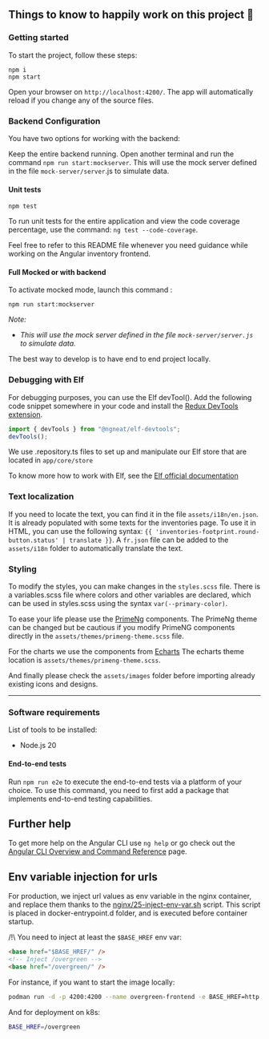 ## Things to know to happily work on this project 🌈

### Getting started

To start the project, follow these steps:

```
npm i
npm start
```

Open your browser on `http://localhost:4200/`. The app will automatically reload if you
change any of the source files.

### Backend Configuration

You have two options for working with the backend:

Keep the entire backend running.
Open another terminal and run the command `npm run start:mockserver`. This will use the
mock server defined in the file `mock-server/server`.js to simulate data.

#### Unit tests

```
npm test
```

To run unit tests for the entire application and view the code coverage percentage, use
the command: `ng test --code-coverage`.

Feel free to refer to this README file whenever you need guidance while working on the
Angular inventory frontend.

#### Full Mocked or with backend

To activate mocked mode, launch this command :

```shell
npm run start:mockserver
```

_Note:_

-   _This will use the mock server defined in the file `mock-server/server.js` to simulate
    data._

The best way to develop is to have end to end project locally.

### Debugging with Elf

For debugging purposes, you can use the Elf devTool(). Add the following code snippet
somewhere in your code and install
the [Redux DevTools extension](https://chrome.google.com/webstore/detail/redux-devtools/lmhkpmbekcpmknklioeibfkpmmfibljd).

```typescript
import { devTools } from "@ngneat/elf-devtools";
devTools();
```

We use .repository.ts files to set up and manipulate our Elf store that are located
in `app/core/store`

To know more how to work with Elf, see
the [Elf official documentation](https://ngneat.github.io/elf/)

### Text localization

If you need to locate the text, you can find it in the file `assets/i18n/en.json`. It is
already populated with some texts for the inventories page. To use it in HTML, you can use
the following syntax: `{{ 'inventories-footprint.round-button.status' | translate }}`.
A `fr.json` file can be added to the `assets/i18n` folder to automatically translate the
text.

### Styling

To modify the styles, you can make changes in the `styles.scss` file. There is a
variables.scss file where colors and other variables are declared, which can be used in
styles.scss using the syntax `var(--primary-color)`.

To ease your life please use the [PrimeNg](https://primeng.org/) components.
The PrimeNg theme can be changed but be cautious if you modify PrimeNG components directly
in the `assets/themes/primeng-theme.scss` file.

For the charts we use the components
from [Echarts](https://echarts.apache.org/en/index.html)
The echarts theme location is `assets/themes/primeng-theme.scss`.

And finally please check the `assets/images` folder before importing already existing
icons and designs.

---

### Software requirements

List of tools to be installed:

-   Node.js 20

#### End-to-end tests

Run `npm run e2e` to execute the end-to-end tests via a platform of your choice. To use
this command, you need to first add a package that implements end-to-end testing
capabilities.

## Further help

To get more help on the Angular CLI use `ng help` or go check out
the [Angular CLI Overview and Command Reference](https://angular.io/cli) page.

## Env variable injection for urls

For production, we inject url values as env variable in the nginx container, and replace
them thanks to the [nginx/25-inject-env-var.sh](nginx/25-inject-env-var.sh) script.
This script is placed in docker-entrypoint.d folder, and is executed before container
startup.

/!\ You need to inject at least the `$BASE_HREF` env var:

```html
<base href="$BASE_HREF/" />
<!-- Inject /overgreen -->
<base href="/overgreen/" />
```

For instance, if you want to start the image locally:

```sh
podman run -d -p 4200:4200 --name overgreen-frontend -e BASE_HREF=http://localhost:4200
```

And for deployment on k8s:

```sh
BASE_HREF=/overgreen
```
